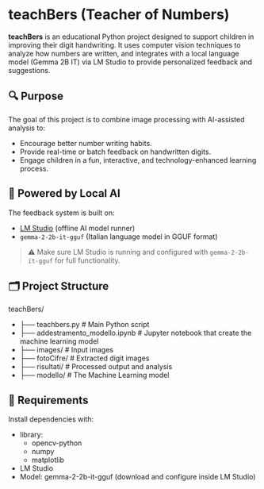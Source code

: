# teachBers (Teacher of Numbers)

**teachBers** is an educational Python project designed to support children in improving their digit handwriting. It uses computer vision techniques to analyze how numbers are written, and integrates with a local language model (Gemma 2B IT) via LM Studio to provide personalized feedback and suggestions.

## 🔍 Purpose

The goal of this project is to combine image processing with AI-assisted analysis to:

- Encourage better number writing habits.
- Provide real-time or batch feedback on handwritten digits.
- Engage children in a fun, interactive, and technology-enhanced learning process.

## 🧠 Powered by Local AI

The feedback system is built on:

- [LM Studio](https://lmstudio.ai/) (offline AI model runner)
- `gemma-2-2b-it-gguf` (Italian language model in GGUF format)

> ⚠️ Make sure LM Studio is running and configured with `gemma-2-2b-it-gguf` for full functionality.

## 🗂 Project Structure
teachBers/ 
- ├── teachbers.py # Main Python script
- ├── addestramento_modello.ipynb # Jupyter notebook that create the machine learning model
- ├── images/ # Input images
- ├── fotoCifre/ # Extracted digit images
- ├── risultati/ # Processed output and analysis
- ├── modello/ # The Machine Learning model


## 🧰 Requirements

Install dependencies with:
- library:
  - opencv-python
  - numpy
  - matplotlib
- LM Studio
- Model: gemma-2-2b-it-gguf (download and configure inside LM Studio)
